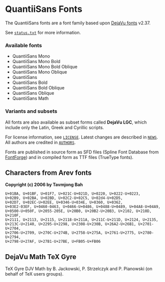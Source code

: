 # QuantiiSans Fonts
The QuantiiSans fonts are a font family based upon
[DejaVu fonts](http://gnome.org/fonts/) v2.37.

See [`status.txt`](./status.txt) for more information.

### Available fonts
 - QuantiiSans Mono
 - QuantiiSans Mono Bold
 - QuantiiSans Mono Bold Oblique
 - QuantiiSans Mono Oblique
 - QuantiiSans
 - QuantiiSans Bold
 - QuantiiSans Bold Oblique
 - QuantiiSans Oblique
 - QuantiiSans Math

### Variants and subsets
All fonts are also available as subset forms called **DejaVu LGC**,
which include only the Latin, Greek and Cyrillic scripts.

For license information, see [`LICENSE`](./LICENSE).
Latest changes are described in [`NEWS`](./NEWS).
All authors are credited  in [`AUTHORS`](./AUTHORS).

Fonts are published in source form as SFD files
(Spline Font Database from [FontForge](https://fontforge.github.io/))
and in compiled form as TTF files (TrueType fonts).

Characters from Arev fonts
--------------------------
__Copyright (c) 2006 by Tavmjong Bah__

    U+01BA, U+01BF, U+01F7, U+021C-U+021D, U+0220, U+0222-U+0223,
    U+02B9, U+02BA, U+02BD, U+02C2-U+02C5, U+02d4-U+02D5,
    U+02D7, U+02EC-U+02EE, U+0346-U+034E, U+0360, U+0362,
    U+03E2-03EF, U+0460-0463, U+0466-U+0486, U+0488-U+0489, U+04A8-U+04A9,
    U+0500-U+050F, U+2055-205E, U+20B0, U+20B2-U+20B3, U+2102, U+210D, U+210F,
    U+2111, U+2113, U+2115, U+2118-U+211A, U+211C-U+211D, U+2124, U+2135,
    U+213C-U+2140, U+2295-U+2298, U+2308-U+230B, U+26A2-U+26B1, U+2701-U+2704,
    U+2706-U+2709, U+270C-U+274B, U+2758-U+275A, U+2761-U+2775, U+2780-U+2794,
    U+2798-U+27AF, U+27B1-U+27BE, U+FB05-U+FB06

DejaVu Math TeX Gyre
--------------------
TeX Gyre DJV Math by B. Jackowski, P. Strzelczyk and P. Pianowski
(on behalf of TeX users groups).

<!-- $Id$ -->

